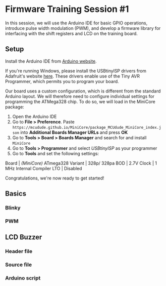 # Firmware Training Session #1
In this session, we will use the Arduino IDE for basic GPIO operations,
introduce pulse width modulation (PWM), and develop a firmware library for
interfacing with the shift registers and LCD on the training board.

## Setup
Install the Arduino IDE from 
[Arduino website](https://www.arduino.cc/en/Main/Software).

If you're running Windows, please install the USBtinyISP drivers from
Adafruit's website [here](https://learn.adafruit.com/usbtinyisp/drivers). These
drivers enable use of the Tiny AVR Programmer, which permits you to program your
board.

Our board uses a custom configuration, which is different from the standard
Arduino layout. We will therefore need to configure individual settings for
programming the ATMega328 chip. To do so, we will load in the MiniCore package:
1. Open the Arduino IDE
2. Go to **File > Preference**. Paste 
`https://mcudude.github.io/MiniCore/package_MCUdude_MiniCore_index.json` 
into **Additional Boards Manager URLs** and press **OK**
3. Go to **Tools > Board > Boards Manager** and search for and install 
`MiniCore`
4. Go to **Tools > Programmer** and select *USBtinyISP* as your programmer
5. Go to **Tools** and set the following settings:

Board | *(MiniCore)* ATmega328 
Variant | 328p/ 328pa
BOD | 2.7V 
Clock | 1 MHz Internal 
Compiler LTO | Disabled 

Congratulations, we're now ready to get started!

## Basics

### Blinky
### PWM

## LCD Buzzer

### Header file
### Source file
### Arduino script
